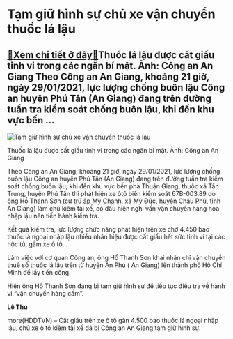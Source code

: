 Tạm giữ hình sự chủ xe vận chuyển thuốc lá lậu
==============================================

[:gift:Xem chi tiết ở đây:gift:](https://hddtvn.com/tam-giu-hinh-su-chu-xe-van-chuyen-thuoc-la-lau/)Thuốc lá lậu được cất giấu tinh vi trong các ngăn bí mật. Ảnh: Công an An Giang Theo Công an An Giang, khoảng 21 giờ, ngày 29/01/2021, lực lượng chống buôn lậu Công an huyện Phú Tân (An Giang) đang trên đường tuần tra kiểm soát chống buôn lậu, khi đến khu vực bến …
-------------------------------------------------------------------------------------------------------------------------------------------------------------------------------------------------------------------------------------------------------------------------





![Tạm giữ hình sự chủ xe vận chuyển thuốc lá lậu](https://hddtvn.com/wp-content/uploads/2021/02/54443798.jpg "Tạm giữ hình sự chủ xe vận chuyển thuốc lá lậu")


Thuốc lá lậu được cất giấu tinh vi trong các ngăn bí mật. Ảnh: Công an An Giang



Theo Công an An Giang, khoảng 21 giờ, ngày 29/01/2021, lực lượng chống buôn lậu Công an huyện Phú Tân (An Giang) đang trên đường tuần tra kiểm soát chống buôn lậu, khi đến khu vực bến phà Thuận Giang, thuộc xã Tân Trung, huyện Phú Tân thì phát hiện xe ôtô biển kiểm soát 67B-003.89 do ông Hồ Thanh Sơn (cư trú ấp Mỹ Chánh, xã Mỹ Đức, huyện Châu Phú, tỉnh An Giang) làm chủ kiêm tài xế, có dấu hiện nghi vấn vận chuyển hàng hóa nhập lậu nên tiến hành kiểm tra.


Kết quả kiểm tra, lực lượng chức năng phát hiện trên xe chở 4.450 bao thuốc lá ngoại nhập lậu nhiều nhãn hiệu được cất giấu hết sức tinh vi tại các hộc tủ, gầm xe ô tô…


Làm việc với cơ quan Công an, ông Hồ Thanh Sơn khai nhận chỉ vận chuyển thuê số thuốc lá lậu trên từ huyện An Phú ( An Giang) lên thành phố Hồ Chí Minh để lấy tiền công.


Hiện ông Hồ Thanh Sơn đang bị tạm giữ hình sự để tiếp tục điều tra về hành vi “vận chuyển hàng cấm”.




**Lê Thu**



more(HDDTVN) – Cất giấu trên xe ô tô gần 4.500 bao thuốc lá ngoại nhập lậu, chủ xe ô tô kiêm tài xế đã bị Công an An Giang tạm giữ hình sự.

